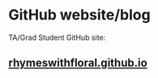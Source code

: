 # GitHub website/blog
TA/Grad Student GitHub site:
## [__rhymeswithfloral.github.io__](http://rhymeswithfloral.github.io)
